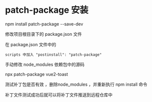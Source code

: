 
# patch-package 安装

npm install patch-package --save-dev


修改项目根目录下的 package.json 文件

在 package.json 文件中的 
	
	scripts 中加入 "postinstall": "patch-package"

手动修改 node_modules 依赖包中的源码


npx patch-package vue2-toast


测试补丁包是否有效 ，删除node_modules ，并重新执行 npm install 命令

补丁文件测试成功后就可以将补丁文件推送到远程仓库中
